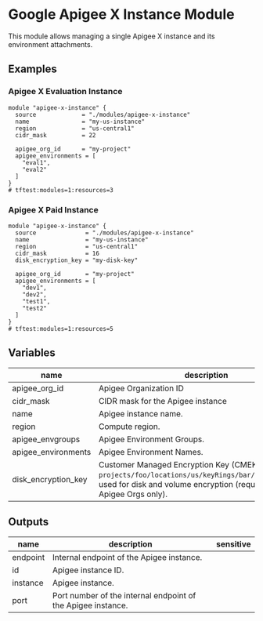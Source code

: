 # Google Apigee X Instance Module

This module allows managing a single Apigee X instance and its environment attachments.

## Examples

### Apigee X Evaluation Instance

```hcl
module "apigee-x-instance" {
  source             = "./modules/apigee-x-instance"
  name               = "my-us-instance"
  region             = "us-central1"
  cidr_mask          = 22

  apigee_org_id      = "my-project"
  apigee_environments = [
    "eval1",
    "eval2"
  ]
}
# tftest:modules=1:resources=3
```

### Apigee X Paid Instance

```hcl
module "apigee-x-instance" {
  source              = "./modules/apigee-x-instance"
  name                = "my-us-instance"
  region              = "us-central1"
  cidr_mask           = 16
  disk_encryption_key = "my-disk-key"

  apigee_org_id       = "my-project"
  apigee_environments = [
    "dev1",
    "dev2",
    "test1",
    "test2"
  ]
}
# tftest:modules=1:resources=5
```

<!-- BEGIN TFDOC -->

## Variables

| name | description | type | required | default |
|---|---|:---:|:---:|:---:|
| apigee_org_id | Apigee Organization ID | <code>string</code> | ✓ |  |
| cidr_mask | CIDR mask for the Apigee instance | <code>number</code> | ✓ |  |
| name | Apigee instance name. | <code>string</code> | ✓ |  |
| region | Compute region. | <code>string</code> | ✓ |  |
| apigee_envgroups | Apigee Environment Groups. | <code title="map&#40;object&#40;&#123;&#10;  environments &#61; list&#40;string&#41;&#10;  hostnames    &#61; list&#40;string&#41;&#10;&#125;&#41;&#41;">map&#40;object&#40;&#123;&#8230;&#125;&#41;&#41;</code> |  | <code>&#123;&#125;</code> |
| apigee_environments | Apigee Environment Names. | <code>list&#40;string&#41;</code> |  | <code>&#91;&#93;</code> |
| disk_encryption_key | Customer Managed Encryption Key (CMEK) self link (e.g. `projects/foo/locations/us/keyRings/bar/cryptoKeys/baz`) used for disk and volume encryption (required for PAID Apigee Orgs only). | <code>string</code> |  | <code>null</code> |

## Outputs

| name | description | sensitive |
|---|---|:---:|
| endpoint | Internal endpoint of the Apigee instance. |  |
| id | Apigee instance ID. |  |
| instance | Apigee instance. |  |
| port | Port number of the internal endpoint of the Apigee instance. |  |


<!-- END TFDOC -->
